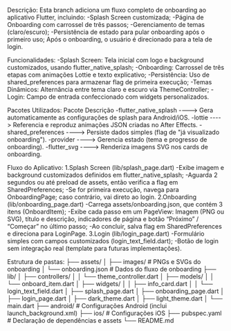 Descrição:
  Esta branch adiciona um fluxo completo de onboarding ao aplicativo Flutter, incluindo:
    -Splash Screen customizada;
    -Página de Onboarding com carrossel de três passos;
    -Gerenciamento de temas (claro/escuro);
    -Persistência de estado para pular onboarding após o primeiro uso;
    Após o onboarding, o usuário é direcionado para a tela de login.

Funcionalidades:
  -Splash Screen: Tela inicial com logo e background customizados, usando flutter_native_splash;
  -Onboarding: Carrossel de três etapas com animações Lottie e texto explicativo;
  -Persistência: Uso de shared_preferences para armazenar flag de primeira execução;
  -Temas Dinâmicos: Alternância entre tema claro e escuro via ThemeController;
  -Login: Campo de entrada confeccionado com widgets personalizados.

Pacotes Utilizados:
  Pacote                            Descrição
  -flutter_native_splash   ---->    Gera automaticamente as configurações de splash para Android/iOS.
  -lottie                  ---->    Referencia e reproduz animações JSON criadas no After Effects.
  -shared_preferences      ---->    Persiste dados simples (flag de "já visualizado onboarding").
  -provider                ---->    Gerencia estado (tema e progresso de onboarding).
  -flutter_svg             ---->    Renderiza imagens SVG nos cards de onboarding.

Fluxo do Aplicativo:
  1.Splash Screen (lib/splash_page.dart)
    -Exibe imagem e background customizados definidos em flutter_native_splash;
    -Aguarda 2 segundos ou até preload de assets, então verifica a flag em SharedPreferences;
    -Se for primeira execução, navega para OnboardingPage; caso contrário, vai direto ao login.
  2.Onboarding (lib/onboarding_page.dart)
    -Carrega assets/onboarding.json, que contém 3 itens (OnboardItem);
    -Exibe cada passo em um PageView: Imagem (PNG ou SVG), título e descrição, indicadores de página e botão “Próximo” / “Começar” no último passo;
    -Ao concluir, salva flag em SharedPreferences e direciona para LoginPage.
  3.Login (lib/login_page.dart)
    -Formulário simples com campos customizados (login_text_field.dart);
    -Botão de login sem integração real (template para futuras implementações).

Estrutura de pastas:
    ├── assets/
    │   ├── images/              # PNGs e SVGs do onboarding
    │   └── onboarding.json      # Dados do fluxo de onboarding
    ├── lib/
    │   ├── controllers/
    │   │   └── theme_controller.dart
    │   ├── models/
    │   │   └── onboard_item.dart
    │   ├── widgets/
    │   │   ├── info_card.dart
    │   │   └── login_text_field.dart
    │   ├── splash_page.dart
    │   ├── onboarding_page.dart
    │   ├── login_page.dart
    │   ├── dark_theme.dart
    │   ├── light_theme.dart
    │   └── main.dart
    ├── android/                  # Configurações Android (inclui launch_background.xml)
    ├── ios/                      # Configurações iOS
    ├── pubspec.yaml              # Declaração de dependências e assets
    └── README.md
